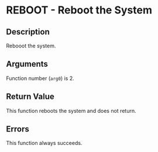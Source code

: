 # REBOOT - Reboot the System

## Description

Rebooot the system.

## Arguments

Function number (`arg0`) is 2.

## Return Value

This function reboots the system and does not return.

## Errors

This function always succeeds.
